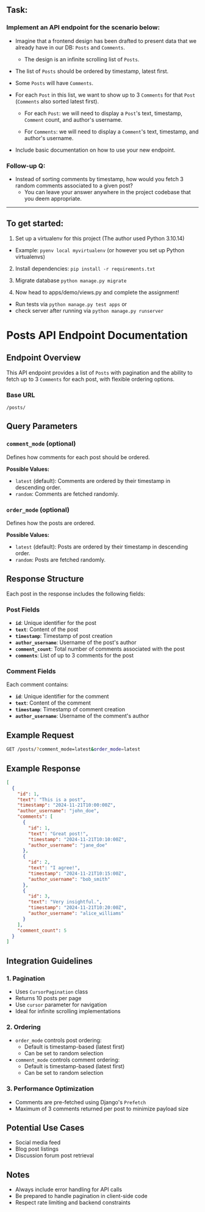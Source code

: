 ## Task:

### Implement an API endpoint for the scenario below:

- Imagine that a frontend design has been drafted to present data that we already have in our DB: `Posts` and `Comments`. 

  * The design is an infinite scrolling list of `Posts`.

- The list of `Posts` should be ordered by timestamp, latest first. 

- Some `Posts` will have `Comments`. 

- For each `Post` in this list, we want to show up to 3 `Comments` for that `Post` (`Comments` also sorted latest first).

  * For each `Post`: we will need to display a `Post`'s text, timestamp, `Comment` count, and author's username.

  * For `Comments`: we will need to display a `Comment`'s text, timestamp, and author's username.

- Include basic documentation on how to use your new endpoint.

### Follow-up Q: 
- Instead of sorting comments by timestamp, how would you fetch 3 random comments associated to a given post?
  * You can leave your answer anywhere in the project codebase that you deem appropriate.

---

## To get started:

1. Set up a virtualenv for this project (The author used Python 3.10.14)

- Example: `pyenv local myvirtualenv` (or however you set up Python virtualenvs)

2. Install dependencies: `pip install -r requirements.txt`

3. Migrate database `python manage.py migrate`

4. Now head to apps/demo/views.py and complete the assignment!

- Run tests via `python manage.py test apps` or
- check server after running via `python manage.py runserver`



# Posts API Endpoint Documentation

## Endpoint Overview
This API endpoint provides a list of `Posts` with pagination and the ability to fetch up to 3 `Comments` for each post, with flexible ordering options.

### Base URL
`/posts/`

## Query Parameters

### `comment_mode` (optional)
Defines how comments for each post should be ordered.

**Possible Values:**
- `latest` (default): Comments are ordered by their timestamp in descending order.
- `random`: Comments are fetched randomly.

### `order_mode` (optional)
Defines how the posts are ordered.

**Possible Values:**
- `latest` (default): Posts are ordered by their timestamp in descending order.
- `random`: Posts are fetched randomly.

## Response Structure

Each post in the response includes the following fields:

### Post Fields
- **`id`**: Unique identifier for the post
- **`text`**: Content of the post
- **`timestamp`**: Timestamp of post creation
- **`author_username`**: Username of the post's author
- **`comment_count`**: Total number of comments associated with the post
- **`comments`**: List of up to 3 comments for the post

### Comment Fields
Each comment contains:
- **`id`**: Unique identifier for the comment
- **`text`**: Content of the comment
- **`timestamp`**: Timestamp of comment creation
- **`author_username`**: Username of the comment's author

## Example Request
```bash
GET /posts/?comment_mode=latest&order_mode=latest
```

## Example Response
```json
[
  {
    "id": 1,
    "text": "This is a post",
    "timestamp": "2024-11-21T10:00:00Z",
    "author_username": "john_doe",
    "comments": [
      {
        "id": 1,
        "text": "Great post!",
        "timestamp": "2024-11-21T10:10:00Z",
        "author_username": "jane_doe"
      },
      {
        "id": 2,
        "text": "I agree!",
        "timestamp": "2024-11-21T10:15:00Z",
        "author_username": "bob_smith"
      },
      {
        "id": 3,
        "text": "Very insightful.",
        "timestamp": "2024-11-21T10:20:00Z",
        "author_username": "alice_williams"
      }
    ],
    "comment_count": 5
  }
]
```

## Integration Guidelines

### 1. Pagination
- Uses `CursorPagination` class
- Returns 10 posts per page
- Use `cursor` parameter for navigation
- Ideal for infinite scrolling implementations

### 2. Ordering
- `order_mode` controls post ordering:
  - Default is timestamp-based (latest first)
  - Can be set to random selection
- `comment_mode` controls comment ordering:
  - Default is timestamp-based (latest first)
  - Can be set to random selection

### 3. Performance Optimization
- Comments are pre-fetched using Django's `Prefetch`
- Maximum of 3 comments returned per post to minimize payload size

## Potential Use Cases
- Social media feed
- Blog post listings
- Discussion forum post retrieval

## Notes
- Always include error handling for API calls
- Be prepared to handle pagination in client-side code
- Respect rate limiting and backend constraints


